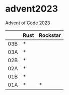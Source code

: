 # advent2023

Advent of Code 2023

|     | Rust | Rockstar |
| --- | ---- | -------- |
| 03B |  \*  |          |
| 03A |  \*  |          |
| 02B |  \*  |          |
| 02A |  \*  |          |
| 01B |  \*  |          |
| 01A |  \*  | \*       |